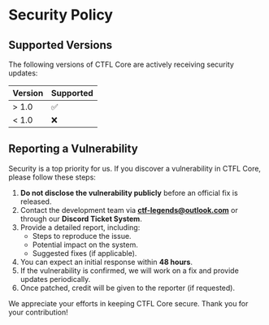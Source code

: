 # Security Policy

## Supported Versions
The following versions of CTFL Core are actively receiving security updates:

| Version | Supported          |
| ------- | ------------------ |
| > 1.0   | :white_check_mark: |
| < 1.0   | :x:                |

## Reporting a Vulnerability
Security is a top priority for us. If you discover a vulnerability in CTFL Core, please follow these steps:

1. **Do not disclose the vulnerability publicly** before an official fix is released.
2. Contact the development team via **[ctf-legends@outlook.com](mailto:ctf-legemds@outlook.com)** or through our **Discord Ticket System**.
3. Provide a detailed report, including:
   - Steps to reproduce the issue.
   - Potential impact on the system.
   - Suggested fixes (if applicable).
4. You can expect an initial response within **48 hours**.
5. If the vulnerability is confirmed, we will work on a fix and provide updates periodically.
6. Once patched, credit will be given to the reporter (if requested).

We appreciate your efforts in keeping CTFL Core secure. Thank you for your contribution!
